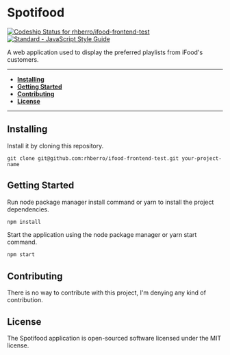 # Spotifood

[ ![Codeship Status for rhberro/ifood-frontend-test](https://app.codeship.com/projects/861206c0-7055-0136-0903-5248fdda3e37/status?branch=master)](https://app.codeship.com/projects/299009)
[![Standard - JavaScript Style Guide](https://img.shields.io/badge/code%20style-standard-brightgreen.svg)](http://standardjs.com/)

A web application used to display the preferred playlists from iFood's customers.

---

- [**Installing**](#installing)
- [**Getting Started**](#getting-started)
- [**Contributing**](#contributing)
- [**License**](#license)

---

## Installing

Install it by cloning this repository.

```
git clone git@github.com:rhberro/ifood-frontend-test.git your-project-name
```

## Getting Started

Run node package manager install command or yarn to install the project dependencies.

```js
npm install
```

Start the application using the node package manager or yarn start command.

```js
npm start
```

## Contributing

There is no way to contribute with this project, I'm denying any kind of contribution.

## License

The Spotifood application is open-sourced software licensed under the MIT license.
